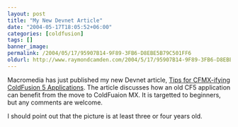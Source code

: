 ```yaml
---
layout: post
title: "My New Devnet Article"
date: "2004-05-17T18:05:52+06:00"
categories: [coldfusion]
tags: []
banner_image: 
permalink: /2004/05/17/95907B14-9F89-3FB6-D8EBE5B79C501FF6
oldurl: http://www.raymondcamden.com/2004/5/17/95907B14-9F89-3FB6-D8EBE5B79C501FF6
---
```


Macromedia has just published my new Devnet article,  <a href="http://www.macromedia.com/devnet/mx/coldfusion/articles/updating_legacy.html">Tips for CFMX-ifying ColdFusion 5 Applications</a>. The article discusses how an old CF5 application can benefit from the move to ColdFuaion MX. It is targetted to beginners, but any comments are welcome.

I should point out that the picture is at least three or four years old.